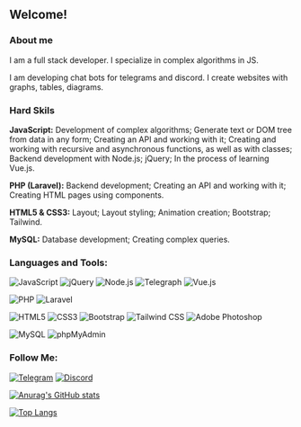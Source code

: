 ## Welcome!

### About me

I am a full stack developer. I specialize in complex algorithms in JS.

I am developing chat bots for telegrams and discord.
I create websites with graphs, tables, diagrams.

### Hard Skils

**JavaScript:** Development of complex algorithms; Generate text or DOM tree from data in any form; Creating an API and working with it; Creating and working with recursive and asynchronous functions, as well as with classes; Backend development with Node.js; jQuery; In the process of learning Vue.js.

**PHP (Laravel):** Backend development; Creating an API and working with it; Creating HTML pages using components.

**HTML5 & CSS3:** Layout; Layout styling; Animation creation; Bootstrap; Tailwind.

**MySQL:** Database development; Creating complex queries.

### Languages and Tools:
![JavaScript](https://img.shields.io/badge/-JavaScript-161b22?style=for-the-badge&logo=JavaScript&logoColor=E9D54D)
![jQuery](https://img.shields.io/badge/-jQuery-161b22?style=for-the-badge&logo=jQuery&logoColor=0769AD)
![Node.js](https://img.shields.io/badge/-Node.js-161b22?style=for-the-badge&logo=Node.js&logoColor=339933)
![Telegraph](https://img.shields.io/badge/-Telegraph-161b22?style=for-the-badge&logo=Telegraph&logoColor=FAFAFA)
![Vue.js](https://img.shields.io/badge/-Vue.js-161b22?style=for-the-badge&logo=Vue.js&logoColor=4FC08D)

![PHP](https://img.shields.io/badge/-PHP-161b22?style=for-the-badge&logo=PHP&logoColor=777BB4)
![Laravel](https://img.shields.io/badge/-Laravel-161b22?style=for-the-badge&logo=Laravel&logoColor=FF2D20)

![HTML5](https://img.shields.io/badge/-HTML5-161b22?style=for-the-badge&logo=HTML5&logoColor=E34F26)
![CSS3](https://img.shields.io/badge/-CSS3-161b22?style=for-the-badge&logo=CSS3&logoColor=1572B6)
![Bootstrap](https://img.shields.io/badge/-Bootstrap-161b22?style=for-the-badge&logo=Bootstrap&logoColor=7952B3)
![Tailwind CSS](https://img.shields.io/badge/-Tailwind%20CSS-161b22?style=for-the-badge&logo=TailwindCSS&logoColor=06B6D4)
![Adobe Photoshop](https://img.shields.io/badge/-Adobe%20Photoshop-161b22?style=for-the-badge&logo=AdobePhotoshop&logoColor=31A8FF)

![MySQL](https://img.shields.io/badge/-MySQL-161b22?style=for-the-badge&logo=MySQL&logoColor=4479A1)
![phpMyAdmin](https://img.shields.io/badge/-phpMyAdmin-161b22?style=for-the-badge&logo=phpMyAdmin&logoColor=6C78AF)

### Follow Me:
[![Telegram](https://img.shields.io/badge/-Telegram-161b22?style=for-the-badge&logo=telegram&logoColor=27A0D9)](https://t.me/ruskotwo)
[![Discord](https://img.shields.io/badge/-Discord-161b22?style=for-the-badge&logo=Discord&logoColor=5865F2)](https://discordapp.com/users/256114365894230018)

[![Anurag's GitHub stats](https://github-readme-stats.vercel.app/api?username=BVN4)](https://github.com/anuraghazra/github-readme-stats&theme=dark&show_icons=true)

[![Top Langs](https://github-readme-stats.vercel.app/api/top-langs/?username=BVN4&layout=compact)](https://github.com/anuraghazra/github-readme-stats)
